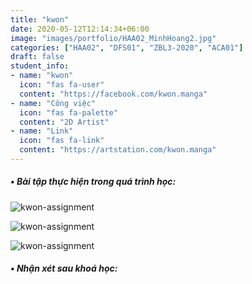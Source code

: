 ```yaml
---
title: "kwon"
date: 2020-05-12T12:14:34+06:00
image: "images/portfolio/HAA02_MinhHoang2.jpg"
categories: ["HAA02", "DFS01", "ZBL3-2020", "ACA01"]
draft: false
student_info:
- name: "kwon"
  icon: "fas fa-user"
  content: "https://facebook.com/kwon.manga"
- name: "Công việc"
  icon: "fas fa-palette"
  content: "2D Artist"
- name: "Link"
  icon: "fas fa-link"
  content: "https://artstation.com/kwon.manga"
---
```



##### • Bài tập thực hiện trong quá trình học:

![kwon-assignment](/images/portfolio/HAA02_MinhHoang1.jpg)

![kwon-assignment](/images/portfolio/HAA02_MinhHoang3.jpg)

![kwon-assignment](/images/portfolio/HAA02_MinhHoang4.jpg)


##### • Nhận xét sau khoá học:
